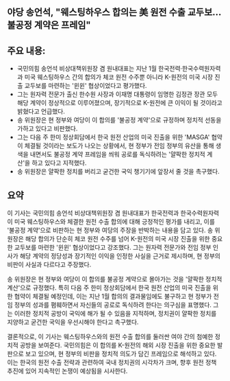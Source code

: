 ## 야당 송언석, "웨스팅하우스 합의는 美 원전 수출 교두보… 불공정 계약은 프레임"

## 주요 내용:
*   국민의힘 송언석 비상대책위원장 겸 원내대표는 지난 1월 한국전력·한국수력원자력과 미국 웨스팅하우스 간의 합의가 체코 원전 수주뿐 아니라 K-원전의 미국 시장 진출 교두보를 마련하는 '윈윈' 협상이었다고 평가했다.
*   그는 원자력 전문가 출신 한수원 사장과 이재명 대통령이 임명한 김정관 장관 모두 해당 계약이 정상적으로 이루어졌으며, 장기적으로 K-원전에 큰 이익이 될 것이라고 밝혔다고 언급했다.
*   송 위원장은 현 정부와 여당이 이 합의를 '불공정 계약'으로 규정하며 정치적 선동을 가하고 있다고 비판했다.
*   그는 다음 주 한미 정상회담에서 한국 원전 산업의 미국 진출을 위한 'MASGA' 협약이 체결될 것이라는 보도가 나오는 상황에서, 현 정부가 전임 정부의 유산을 통해 생색을 내면서도 불공정 계약 프레임을 씌워 공로를 독식하려는 '얄팍한 정치적 계산'을 하고 있다고 지적했다.
*   송 위원장은 얄팍한 정치를 버리고 굳건한 국익 챙기기에 앞장서 줄 것을 촉구했다.

## 요약

이 기사는 국민의힘 송언석 비상대책위원장 겸 원내대표가 한국전력과 한국수력원자력이 미국 웨스팅하우스와 체결한 원전 수출 합의에 대해 긍정적인 평가를 내리고, 이를 '불공정 계약'으로 비판하는 현 정부와 여당의 주장을 반박하는 내용을 담고 있다. 송 위원장은 해당 합의가 단순히 체코 원전 수주를 넘어 K-원전의 미국 시장 진출을 위한 중요한 교두보를 마련한 '윈윈' 협상이었다고 강조했다. 그는 원자력 전문가와 전임 정부 인사가 해당 계약의 정당성과 장기적인 이익을 인정한 사실을 근거로 제시하며, 현 정부의 비판이 사실과 다르다고 주장했다.

송 위원장은 현 정부와 여당이 이 합의를 불공정 계약으로 몰아가는 것을 '얄팍한 정치적 계산'으로 규정했다. 특히 다음 주 한미 정상회담에서 한국 원전 산업의 미국 진출을 위한 협약이 체결될 예정인데, 이는 지난 1월 합의의 결과물임에도 불구하고 현 정부가 전임 정부의 성과를 폄훼하면서 자신들의 공로로 독식하려 한다는 의구심을 표명했다. 그는 이러한 정치적 공방이 국익에 해가 될 수 있음을 지적하며, 정치권이 얄팍한 정치를 지양하고 굳건한 국익을 우선시해야 한다고 촉구했다.

결론적으로, 이 기사는 웨스팅하우스와의 원전 수출 합의를 둘러싼 여야 간의 첨예한 정치적 공방을 보여준다. 국민의힘은 이 합의를 K-원전의 해외 시장 진출을 위한 중요한 발판으로 보고 있으며, 현 정부의 비판을 정치적 의도가 담긴 프레임으로 해석하고 있다. 이는 한국의 원전 수출 전략과 관련하여 국내 정치권의 시각차가 크며, 향후 원전 정책 추진에 있어 지속적인 논쟁이 예상됨을 시사한다.
